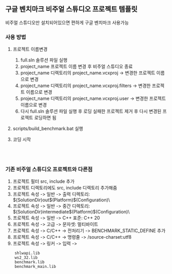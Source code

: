 ## 구글 벤치마크 비주얼 스튜디오 프로젝트 템플릿

비주얼 스튜디오만 설치되어있으면 
편하게 구글 벤치마크 사용가능

### 사용 방법

1. 프로젝트 이름변경
   1. full.sln 솔루션 파일 실행
   2. project_name 프로젝트 이름 변경 후 비주얼 스튜디오 종료
   3. project_name 디렉토리의 project_name.vcxproj -> 변경한 프로젝트 이름으로 변경
   4. project_name 디렉토리의 project_name.vcxproj.filters -> 변경한 프로젝트 이름으로 변경
   5. project_name 디렉토리의 project_name.vcxproj.user -> 변경한 프로젝트 이름으로 변경
   6. 다시 full.sln 솔루션 파일 실행 후 로딩 실패한 프로젝트 제거 후 다시 변경된 프로젝트 로딩하면 됨
   

2. scripts/build_benchmark.bat 실행
3. 코딩 시작

<br>
<br>

### 기존 비주얼 스튜디오 프로젝트와 다른점
1. 프로젝트 필터 src, include 추가
1. 프로젝트 디렉토리에도 src, include 디렉토리 추가해줌
1. 프로젝트 속성 -> 일반 -> 출력 디렉토리: $(SolutionDir)out\$(Platform)\$(Configuration)\
1. 프로젝트 속성 -> 일반 -> 중간 디렉토리: $(SolutionDir)intermediate\$(Platform)\$(Configuration)\
1. 프로젝트 속성 -> 일반 -> C++ 표준: C++ 20
1. 프로젝트 속성 -> 고급 -> 문자셋: 멀티바이트
1. 프로젝트 속성 -> C/C++ -> 전처리기 -> BENCHMARK_STATIC_DEFINE 추가
1. 프로젝트 속성 -> C/C++ -> 명령줄 -> /source-charset:utf8
1. 프로젝트 속성 -> 링커 -> 입력 ->   
```
    shlwapi.lib  
    ws2_32.lib  
    benchmark.lib  
    benchmark_main.lib  
```
